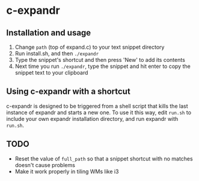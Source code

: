 # c-expandr

## Installation and usage

1. Change `path` (top of expand.c) to your text snippet directory
2. Run install.sh, and then `./expandr`
3. Type the snippet's shortcut and then press 'New' to add its contents
4. Next time you run `./expandr`, type the snippet and hit enter to copy the snippet text to your clipboard

## Using c-expandr with a shortcut

c-expandr is designed to be triggered from a shell script that kills the last instance of expandr and starts a new one.
To use it this way, edit `run.sh` to include your own expandr installation directory, and run expandr with `run.sh`.

## TODO

* Reset the value of `full_path` so that a snippet shortcut with no matches doesn't cause problems
* Make it work properly in tiling WMs like i3


